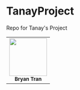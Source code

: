 # TanayProject
Repo for Tanay's Project
<table>
  <tbody>
    <tr>
      <td align="center">
        <a href="https://github.com/brytran">
        <img src="https://avatars.githubusercontent.com/u/98930713?v=4" width="100px;">
        </a><br/>
        <small><b>Bryan Tran</b></small>
      </td>
    </tr>
   </tbody>
</table>